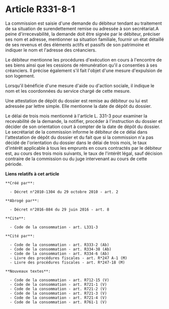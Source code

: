 # Article R331-8-1

La commission est saisie d'une demande du débiteur tendant au traitement de sa situation de surendettement remise ou adressée
à son secrétariat.A peine d'irrecevabilité, la demande doit être signée par le débiteur, préciser ses nom et adresse,
mentionner sa situation familiale, fournir un état détaillé de ses revenus et des éléments actifs et passifs de son
patrimoine et indiquer le nom et l'adresse des créanciers. 

Le débiteur mentionne les procédures d'exécution en cours à l'encontre de ses biens ainsi que les cessions de rémunération
qu'il a consenties à ses créanciers. Il précise également s'il fait l'objet d'une mesure d'expulsion de son logement. 

Lorsqu'il bénéficie d'une mesure d'aide ou d'action sociale, il indique le nom et les coordonnées du service chargé de cette
mesure. 

Une attestation de dépôt du dossier est remise au débiteur ou lui est adressée par lettre simple. Elle mentionne la date de
dépôt du dossier. 

Le délai de trois mois mentionné à l'article L. 331-3 pour examiner la recevabilité de la demande, la notifier, procéder à
l'instruction du dossier et décider de son orientation court à compter de la date de dépôt du dossier. Le secrétariat de la
commission informe le débiteur de ce délai dans l'attestation de dépôt du dossier et du fait que si la commission n'a pas
décidé de l'orientation du dossier dans le délai de trois mois, le taux d'intérêt applicable à tous les emprunts en cours
contractés par le débiteur est, au cours des trois mois suivants, le taux de l'intérêt légal, sauf décision contraire de la
commission ou du juge intervenant au cours de cette période.

**Liens relatifs à cet article**

	**Créé par**:

	  - Décret n°2010-1304 du 29 octobre 2010 - art. 2

	**Abrogé par**:

	  - Décret n°2016-884 du 29 juin 2016 - art. 8

	**Cite**:

	  - Code de la consommation - art. L331-3

	**Cité par**:

	  - Code de la consommation - art. R333-2 (Ab)
	  - Code de la consommation - art. R334-38 (Ab)
	  - Code de la consommation - art. R334-6 (Ab)
	  - Livre des procédures fiscales - art. R*247 A-1 (M)
	  - Livre des procédures fiscales - art. R*247-18 (M)

	**Nouveaux textes**:

	  - Code de la consommation - art. R712-15 (V)
	  - Code de la consommation - art. R721-1 (V)
	  - Code de la consommation - art. R721-2 (V)
	  - Code de la consommation - art. R721-3 (V)
	  - Code de la consommation - art. R721-4 (V)
	  - Code de la consommation - art. R761-1 (V)

